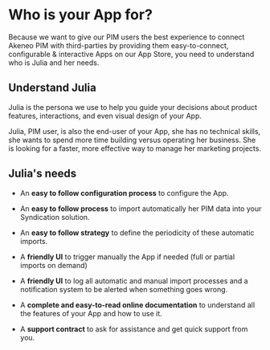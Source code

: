 # Who is your App for?

Because we want to give our PIM users the best experience to connect Akeneo PIM with third-parties by providing them easy-to-connect, configurable & interactive Apps on our App Store, you need to understand who is Julia and her needs.

## Understand Julia

Julia is the persona we use to help you guide your decisions about product features, interactions, and even visual design of your App.

Julia, PIM user, is also the end-user of your App, she has no technical skills, she wants to spend more time building versus operating her business. She is looking for a faster, more effective way to manage her marketing projects.

## Julia's needs

* An **easy to follow configuration process** to configure the App.

* An **easy to follow process** to import automatically her PIM data into your Syndication solution.

* An **easy to follow strategy** to define the periodicity of these automatic imports.

* A **friendly UI** to trigger manually the App if needed (full or partial imports on demand)

* A **friendly UI** to log all automatic and manual import processes and a notification system to be alerted when something goes wrong.

* A **complete and easy-to-read online documentation** to understand all the features of your App and how to use it.

* A **support contract** to ask for assistance and get quick support from you.

